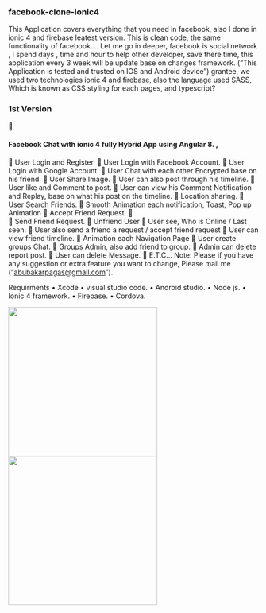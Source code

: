 ### facebook-clone-ionic4
This Application  covers everything that you need in facebook, also I done in ionic 4 and firebase leatest version. This is clean code, the same functionality of facebook…. 
Let me go in deeper, facebook is social network , I spend days , time and hour to help other developer, save there time, this application every 3 week will be update base on changes framework.
(“This Application is tested and trusted  on IOS and Android device”) grantee, we used two technologies ionic 4 and firebase, also the language used SASS, Which is known as CSS styling for each pages, and typescript?

### 1st Version
 <h4> Facebook Chat with ionic 4 fully Hybrid App using Angular 8. ,</h4>
	User Login and Register.
	User Login with Facebook Account.
	User Login with Google Account.
	User Chat with each other Encrypted base on his friend.
	User Share Image.
	User can also post through his timeline.
	User like and Comment to post.
	User can view his Comment Notification and Replay, base on what his post on the timeline.
	Location sharing.
	User Search Friends.
	Smooth Animation each notification, Toast, Pop up Animation
	Accept Friend Request.
	
	Send Friend Request.
	Unfriend User
	User see, Who is Online / Last seen.
	User also send a friend a request / accept friend request
	User can view friend timeline.
	Animation each Navigation Page 
	User create groups Chat.
	Groups Admin, also add friend to group.
	Admin can delete report post.
	User can delete Message.
	E.T.C…
Note: <spam>Please  if you have any suggestion or extra feature you want to change, Please mail me (“abubakarpagas@gmail.com”).</spam>


Requirments
•	Xcode
•	visual studio code.
•	Android studio.
•	Node js.
•	Ionic 4 framework.
•	Firebase.
•	Cordova.


<img src="ss1.png" height="300em" /> <img src="ss2.png" height="300em" />
